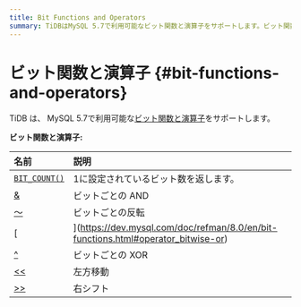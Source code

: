 ```yaml
---
title: Bit Functions and Operators
summary: TiDBはMySQL 5.7で利用可能なビット関数と演算子をサポートします。ビット関数と演算子には、BIT_COUNT()、&、～、|、^、<<、>>が含まれます。それぞれの機能は、1に設定されているビット数を返したり、ビットごとのAND、反転、OR、XOR、左方移動、右シフトを行います。
---
```


# ビット関数と演算子 {#bit-functions-and-operators}

TiDB は、 MySQL 5.7で利用可能な[ビット関数と演算子](https://dev.mysql.com/doc/refman/5.7/en/bit-functions.html)をサポートします。

**ビット関数と演算子:**

| 名前                                                                                             | 説明                  |
| :--------------------------------------------------------------------------------------------- | :------------------ |
| [`BIT_COUNT()`](https://dev.mysql.com/doc/refman/8.0/en/bit-functions.html#function_bit-count) | 1に設定されているビット数を返します。 |
| [&amp;](https://dev.mysql.com/doc/refman/8.0/en/bit-functions.html#operator_bitwise-and)       | ビットごとの AND          |
| [～](https://dev.mysql.com/doc/refman/8.0/en/bit-functions.html#operator_bitwise-invert)        | ビットごとの反転            |
| [|](https://dev.mysql.com/doc/refman/8.0/en/bit-functions.html#operator_bitwise-or)            | ビットごとの OR           |
| [^](https://dev.mysql.com/doc/refman/8.0/en/bit-functions.html#operator_bitwise-xor)           | ビットごとの XOR          |
| [&lt;&lt;](https://dev.mysql.com/doc/refman/8.0/en/bit-functions.html#operator_left-shift)     | 左方移動                |
| [&gt;&gt;](https://dev.mysql.com/doc/refman/8.0/en/bit-functions.html#operator_right-shift)    | 右シフト                |
